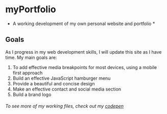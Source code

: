 # myPortfolio

* A working development of my own personal website and portfolio *

## Goals
As I progress in my web development skills, I will update this site as I have time. My main goals are:
1. To add effective media breakpoints for most devices, using a mobile first approach
2. Build an effective JavaScript hamburger menu
3. Provide a beautiful and concise design
4. Make an effective contact and social media section
5. Build a brand logo

###### To see more of my working files, check out my [codepen](https://codepen.io/Tweek43110/)
